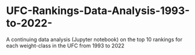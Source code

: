 # UFC-Rankings-Data-Analysis-1993-to-2022-
A continuing data analysis (Jupyter notebook) on the top 10 rankings for each weight-class in the UFC from 1993 to 2022
